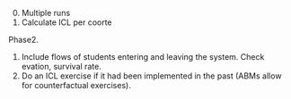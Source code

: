 0. Multiple runs
1. Calculate ICL per coorte

Phase2.
1. Include flows of students entering and leaving the system. Check evation, survival rate. 
2. Do an ICL exercise if it had been implemented in the past (ABMs allow for counterfactual exercises). 
